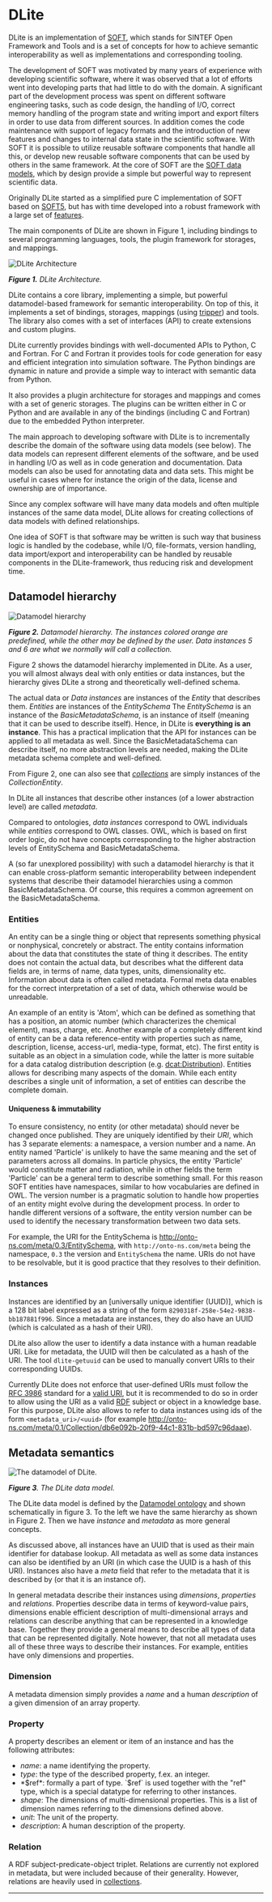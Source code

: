 DLite
=====
DLite is an implementation of [SOFT], which stands for SINTEF Open
Framework and Tools and is a set of concepts for how to achieve
semantic interoperability as well as implementations and corresponding
tooling.

The development of SOFT was motivated by many years of experience with
developing scientific software, where it was observed that a lot of
efforts went into developing parts that had little to do with the
domain.
A significant part of the development process was spent on different
software engineering tasks, such as code design, the handling of I/O,
correct memory handling of the program state and writing import and
export filters in order to use data from different
sources.
In addition comes the code maintenance with support of legacy formats
and the introduction of new features and changes to internal data
state in the scientific software.
With SOFT it is possible to utilize reusable software components that
handle all this, or develop new reusable software components that can
be used by others in the same framework.
At the core of SOFT are the [SOFT data models], which by design provide
a simple but powerful way to represent scientific data.

Originally DLite started as a simplified pure C implementation of SOFT
based on [SOFT5], but has with time developed into a robust framework
with a large set of [features].

The main components of DLite are shown in Figure 1, including bindings
to several programming languages, tools, the plugin framework for
storages, and mappings.

![DLite Architecture](figs/architecture.svg)

_**Figure 1.** DLite Architecture._

DLite contains a core library, implementing a simple, but powerful
datamodel-based framework for semantic interoperability.
On top of this, it implements a set of bindings, storages, mappings
(using [tripper]) and tools.
The library also comes with a set of interfaces (API) to create
extensions and custom plugins.

DLite currently provides bindings with well-documented APIs to Python,
C and Fortran.
For C and Fortran it provides tools for code generation for easy and
efficient integration into simulation software.
The Python bindings are dynamic in nature and provide a simple way to
interact with semantic data from Python.

It also provides a plugin architecture for storages and mappings and
comes with a set of generic storages.
The plugins can be written either in C or Python and are available in any
of the bindings (including C and Fortran) due to the embedded Python
interpreter.

The main approach to developing software with DLite is to
incrementally describe the domain of the software using data models
(see below).
The data models can represent different elements of the software, and
be used in handling I/O as well as in code generation and
documentation.
Data models can also be used for annotating data and data sets.
This might be useful in cases where for instance the origin of the
data, license and ownership are of importance.

Since any complex software will have many data models and often multiple
instances of the same data model, DLite allows for creating collections of
data models with defined relationships.

One idea of SOFT is that software may be written is such way that
business logic is handled by the codebase, while I/O, file-formats,
version handling, data import/export and interoperability can be
handled by reusable components in the DLite-framework, thus reducing
risk and development time.


Datamodel hierarchy
-------------------

![Datamodel hierarchy](figs/datamodel-hierarchy.svg)

_**Figure 2.** Datamodel hierarchy.
The instances colored orange are predefined, while the other may be defined by the user.
Data instances 5 and 6 are what we normally will call a collection._

Figure 2 shows the datamodel hierarchy implemented in DLite.
As a user, you will almost always deal with only entities or data
instances, but the hierarchy gives DLite a strong and theoretically
well-defined schema.

The actual data or *Data instances* are instances of the *Entity* that
describes them.
*Entities* are instances of the *EntitySchema* The *EntitySchema* is
an instance of the *BasicMetadataSchema*, is an instance of itself
(meaning that it can be used to describe itself).
Hence, in DLite is **everything is an instance**.
This has a practical implication that the API for instances can be applied
to all metadata as well.
Since the BasicMetadataSchema can describe itself, no more abstraction
levels are needed, making the DLite metadata schema complete and well-defined.

From Figure 2, one can also see that *[collections]* are simply
instances of the *CollectionEntity*.

In DLite all instances that describe other instances (of a lower abstraction
level) are called *metadata*.

Compared to ontologies, *data instances* correspond to OWL individuals
while *entities* correspond to OWL classes.
OWL, which is based on first order logic, do not have concepts corresponding
to the higher abstraction levels of EntitySchema and BasicMetadataSchema.

A (so far unexplored possibility) with such a datamodel hierarchy is
that it can enable cross-platform semantic interoperability between
independent systems that describe their datamodel hierarchies using a
common BasicMetadataSchema.
Of course, this requires a common agreement on the BasicMetadataSchema.


### Entities
An entity can be a single thing or object that represents something
physical or nonphysical, concretely or abstract.
The entity contains information about the data that constitutes the
state of thing it describes.
The entity does not contain the actual data, but describes what the
different data fields are, in terms of name, data types, units,
dimensionality etc.
Information about data is often called metadata.
Formal meta data enables for the correct interpretation of a set of
data, which otherwise would be unreadable.

An example of an entity is 'Atom', which can be defined as something
that has a position, an atomic number (which characterizes the
chemical element), mass, charge, etc.
Another example of a completely different kind of entity can be a data
reference-entity with properties such as name, description, license,
access-url, media-type, format, etc). The first entity is suitable as
an object in a simulation code, while the latter is more suitable for
a data catalog distribution description (e.g. [dcat:Distribution]).
Entities allows for describing many aspects of the domain.
While each entity describes a single unit of information, a set of
entities can describe the complete domain.


#### Uniqueness & immutability
To ensure consistency, no entity (or other metadata) should never be
changed once published.
They are uniquely identified by their *URI*, which has 3 separate
elements: a namespace, a version number and a name.
An entity named 'Particle' is unlikely to have the same meaning and
the set of parameters across all domains.
In particle physics, the entity 'Particle' would constitute matter and
radiation, while in other fields the term 'Particle' can be a general
term to describe something small.
For this reason SOFT entities have namespaces, similar to how
vocabularies are defined in OWL.
The version number is a pragmatic solution to handle how properties of
an entity might evolve during the development process.
In order to handle different versions of a software, the entity
version number can be used to identify the necessary transformation
between two data sets.

For example, the URI for the EntitySchema is
http://onto-ns.com/meta/0.3/EntitySchema, with
`http://onto-ns.com/meta` being the namespace, `0.3` the version and
`EntitySchema` the name.
URIs do not have to be resolvable, but it is good practice that they
resolves to their definition.


### Instances
Instances are identified by an [universally unique identifier (UUID)],
which is a 128 bit label expressed as a string of the form
`8290318f-258e-54e2-9838-bb187881f996`.
Since a metadata are instances, they do also have an UUID (which is
calculated as a hash of their URI).

DLite also allow the user to identify a data instance with a human
readable URI.
Like for metadata, the UUID will then be calculated as a hash of the
URI.
The tool `dlite-getuuid` can be used to manually convert URIs to their
corresponding UUIDs.

Currently DLite does not enforce that user-defined URIs must follow
the [RFC 3986] standard for a [valid URI], but it is recommended to do
so in order to allow using the URI as a valid [RDF]
subject or object in a knowledge base.
For this purpose, DLite also allows to refer to data instances using
ids of the form `<metadata_uri>/<uuid>` (for example
http://onto-ns.com/meta/0.1/Collection/db6e092b-20f9-44c1-831b-bd597c96daae).


Metadata semantics
------------------
![The datamodel of DLite.](figs/datamodel.svg)

_**Figure 3**. The DLite data model._

The DLite data model is defined by the [Datamodel ontology] and shown
schematically in figure 3.
To the left we have the same hierarchy as shown in Figure 2.
Then we have *instance* and *metadata* as more general concepts.

As discussed above, all instances have an UUID that is used as their
main identifier for database lookup.
All metadata as well as some data instances can also be identified by
an URI (in which case the UUID is a hash of this URI).
Instances also have a *meta* field that refer to the metadata that it
is described by (or that it is an instance of).

In general metadata describe their instances using *dimensions*,
*properties* and *relations*.
Properties describe data in terms of keyword-value pairs, dimensions
enable efficient description of multi-dimensional arrays and relations
can describe anything that can be represented in a knowledge base.
Together they provide a general means to describe all types of data
that can be represented digitally.
Note however, that not all metadata uses all of these three ways to
describe their instances.
For example, entities have only dimensions and properties.


### Dimension
A metadata dimension simply provides a *name* and a human *description* of a
given dimension of an array property.


### Property
A property describes an element or item of an instance and has the following
attributes:
- *name*: a name identifying the property.
- *type*: the type of the described property, f.ex. an integer.
- *$ref*: formally a part of type.
  `$ref` is used together with the "ref" type, which is a special datatype for
  referring to other instances.
- *shape*: The dimensions of multi-dimensional properties.
  This is a list of dimension names referring to the dimensions defined above.
- *unit*: The unit of the property.
- *description*: A human description of the property.


### Relation
A RDF subject-predicate-object triplet.
Relations are currently not explored in metadata, but were included because of
their generality.
However, relations are heavily used in [collections].


---

[SOFT]: https://www.sintef.no/en/publications/publication/1553408/
[SOFT data models]: https://github.com/NanoSim/Porto/blob/porto/Preview-Final-Release/doc/manual/02_soft_introduction.md#soft5-features
[SOFT5]: https://github.com/NanoSim/Porto/blob/porto/Preview-Final-Release/doc/manual/02_soft_introduction.md
[features]: features.md
[collections]: collections.md
[dcat:Distribution]: https://www.w3.org/TR/vocab-dcat-3/#Class:Distribution
[UUID]: https://en.wikipedia.org/wiki/Universally_unique_identifier
[Datamodel ontology]: https://github.com/emmo-repo/datamodel

[RFC 3986]: https://datatracker.ietf.org/doc/html/rfc3986
[valid URI]: https://en.wikipedia.org/wiki/Uniform_Resource_Identifier#syntax
[RDF]: https://en.wikipedia.org/wiki/Semantic_triple
[fig1]: SOFT-metadata-structure.png "Figure 1. Metadata structure."
[tripper]: https://github.com/EMMC-ASBL/tripper
